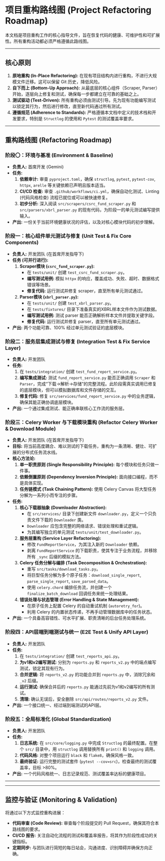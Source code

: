 # 项目重构路线图 (Project Refactoring Roadmap)

本文档是项目重构工作的核心指导文件，旨在恢复代码的健康、可维护性和可扩展性。所有重构活动都必须严格遵循此路线图。

---

## 核心原则

1.  **原地重构 (In-Place Refactoring):** 在现有项目结构内进行重构，不进行大规模文件迁移。这可以保留 Git 历史，降低风险。
2.  **自下而上 (Bottom-Up Approach):** 从最底层的核心组件（Scraper, Parser）开始，逐层向上修复和测试，确保每一步都建立在可靠的基础之上。
3.  **测试驱动 (Test-Driven):** 所有重构必须由测试引导。先为现有功能编写测试以锁定其行为，然后进行修改，直至新代码通过所有测试。
4.  **遵循规范 (Adherence to Standards):** 严格遵循本文档中定义的技术栈和开发要求，特别是 `Structlog` 的使用和 `Pytest` 的测试覆盖率要求。

---

## 重构路线图 (Refactoring Roadmap)

### 阶段〇：环境与基准 (Environment & Baseline)

-   **负责人:** 首席开发 (Gemini)
-   **任务:**
    1.  **依赖审计:** 审查 `pyproject.toml`，确保 `structlog`, `pytest`, `pytest-cov`, `httpx`, `arelle` 等关键依赖已声明且版本适当。
    2.  **CI/CD 检查:** 审查 `.github/workflows/ci.yml`，确保自动化测试、Linting (代码风格检查) 流程已就位或可以被快速修复。
    3.  **初步分析:** 深入阅读 `src/scrapers/csrc_fund_scraper.py` 和 `src/parsers/xbrl_parser.py` 的现有代码，为阶段一的单元测试编写提供输入。
-   **产出:** 一份关于当前环境健康状况的评估，以及对核心模块代码的初步理解。

### 阶段一：核心组件单元测试与修复 (Unit Test & Fix Core Components)

-   **负责人:** 开发团队 (在首席开发指导下)
-   **任务 (可并行进行):**
    1.  **Scraper模块 (`csrc_fund_scraper.py`):**
        -   在 `tests/unit/` 创建 `test_csrc_fund_scraper.py`。
        -   **编写测试用例:** 模拟 `httpx` 的响应，覆盖成功、失败、超时、数据格式错误等场景。
        -   **修复代码:** 运行测试并修复 scraper，直至所有单元测试通过。
    2.  **Parser模块 (`xbrl_parser.py`):**
        -   在 `tests/unit/` 创建 `test_xbrl_parser.py`。
        -   在 `tests/fixtures/` 目录下准备真实的XBRL样本文件作为测试数据。
        -   **编写测试用例:** 测试 parser 能否正确解析样本文件并提取关键字段。
        -   **修复代码:** 运行测试并修复 parser，直至所有单元测试通过。
-   **产出:** 两个功能可靠、100% 经过单元测试验证的底层模块。

### 阶段二：服务层集成测试与修复 (Integration Test & Fix Service Layer)

-   **负责人:** 开发团队
-   **任务:**
    1.  在 `tests/integration/` 创建 `test_fund_report_service.py`。
    2.  **编写集成测试:** 测试 `fund_report_service.py` 能否正确调用 `Scraper` 和 `Parser`，完成“下载->解析->存储”的完整流程。此阶段需真实调用已修复的底层模块，但可以模拟数据库和文件存储的交互。
    3.  **修复代码:** 修复 `src/services/fund_report_service.py` 中的业务逻辑，确保其能正确协调底层模块。
-   **产出:** 一个通过集成测试、能正确串联核心工作流的服务层。

### 阶段三：Celery Worker 与下载模块重构 (Refactor Celery Worker & Download Module)

-   **负责人:** 开发团队 (在首席开发指导下)
-   **目标:** 将当前高度耦合、难以测试的下载任务，重构为一条清晰、健壮、可扩展的分布式任务流水线。
-   **核心方法论:**
    1.  **单一职责原则 (Single Responsibility Principle):** 每个模块和任务只做一件事。
    2.  **依赖倒置原则 (Dependency Inversion Principle):** 面向接口编程，而不是具体实现。
    3.  **任务链模式 (Task Chaining Pattern):** 使用 Celery Canvas 将大型任务分解为一系列小而专注的步骤。
-   **任务:**
    1.  **核心下载器抽象 (Downloader Abstraction):**
        -   在 `src/services/` 目录下创建新文件 `downloader.py`，定义一个只负责文件下载的 `Downloader` 类。
        -   `Downloader` 应包含完整的网络请求、错误处理和重试逻辑。
        -   为其编写独立的单元测试 `tests/unit/test_downloader.py`。
    2.  **服务层重构 (Service Layer Refactoring):**
        -   修改 `FundReportService`，为其注入新的 `Downloader` 依赖。
        -   剥离 `FundReportService` 的下载职责，使其专注于业务流程，并移除所有 `_sync` 后缀的模拟方法。
    3.  **Celery 任务分解与编排 (Task Decomposition & Orchestration):**
        -   重写 `src/tasks/download_tasks.py`。
        -   将巨型任务分解为多个原子任务：`download_single_report`, `parse_single_report`, `save_parsed_data`。
        -   使用 `celery.chord` 编排任务流，并创建一个 `finalize_batch_download` 回调任务来统一处理结果。
    4.  **错误处理与状态管理 (Error Handling & State Management):**
        -   在原子任务上配置 Celery 的自动重试机制 (`autoretry_for`)。
        -   利用 Celery 的内置状态传递，不再手动管理数据库中的任务状态。
-   **产出:** 一个具备高容错性、可水平扩展、职责清晰的后台任务处理系统。

### 阶段四：API层端到端测试与统一 (E2E Test & Unify API Layer)

-   **负责人:** 开发团队
-   **任务:**
    1.  在 `tests/integration/` 创建 `test_reports_api.py`。
    2.  **为v1和v2编写测试:** 分别为 `reports.py` 和 `reports_v2.py` 中的端点编写测试，锁定其现有行为。
    3.  **合并逻辑:** 将 `reports_v2.py` 的功能合并到 `reports.py` 中，消除冗余和 `_v2` 后缀。
    4.  **运行测试:** 确保合并后的 `reports.py` 能通过先前为v1和v2编写的所有测试。
    5.  **清理:** 确认无误后，安全删除 `src/api/routes/reports_v2.py` 文件。
-   **产出:** 一个接口统一、经过端到端测试的API层。

### 阶段五：全局标准化 (Global Standardization)

-   **负责人:** 开发团队
-   **任务:**
    1.  **日志系统:** 在 `src/core/logging.py` 中完成 `Structlog` 的最终配置。在整个 `src/` 目录中，用 `structlog` 调用替换所有 `print()` 和 `logging` 调用。
    2.  **代码风格:** 对整个项目运行 `black` 和 `flake8`，确保风格一致。
    3.  **最终验证:** 运行完整的测试套件 (`pytest --cov=src`)，检查最终的测试覆盖率，目标 >80%。
-   **产出:** 一个代码风格统一、日志记录规范、测试覆盖率达标的健康项目。

---

---

## 监控与验证 (Monitoring & Validation)

将通过以下方式监控重构进展：

-   **代码审查 (Code Review):** 审查每个阶段提交的 Pull Request，确保其符合本路线图的要求。
-   **CI/CD 报告:** 关注自动化流程的测试和覆盖率报告，将其作为阶段性成功的关键指标。
-   **定期同步:** 与团队进行简短的每日站会，沟通进度、识别障碍并确保方向正确。
